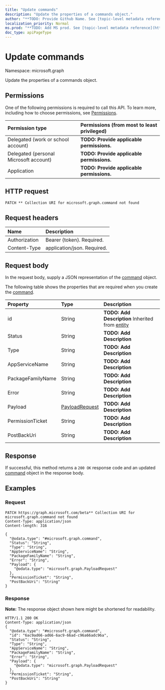 ```yaml
---
title: "Update commands"
description: "Update the properties of a commands object."
author: "**TODO: Provide Github Name. See [topic-level metadata reference](https://msgo.azurewebsites.net/add/document/guidelines/metadata.html#topic-level-metadata)**"
localization_priority: Normal
ms.prod: "**TODO: Add MS prod. See [topic-level metadata reference](https://msgo.azurewebsites.net/add/document/guidelines/metadata.html#topic-level-metadata)**"
doc_type: apiPageType
---
```


# Update commands

Namespace: microsoft.graph

Update the properties of a commands object.

## Permissions
One of the following permissions is required to call this API. To learn more, including how to choose permissions, see [Permissions](/concepts/permissions-reference.md).

|Permission type|Permissions (from most to least privileged)|
|:---|:---|
|Delegated (work or school account)|**TODO: Provide applicable permissions.**|
|Delegated (personal Microsoft account)|**TODO: Provide applicable permissions.**|
|Application|**TODO: Provide applicable permissions.**|

## HTTP request

<!-- {
  "blockType": "ignored"
}
-->
``` http
PATCH ** Collection URI for microsoft.graph.command not found
```

## Request headers
|Name|Description|
|:---|:---|
|Authorization|Bearer {token}. Required.|
|Content-Type|application/json. Required.|

## Request body
In the request body, supply a JSON representation of the [command](../resources/command.md) object.

The following table shows the properties that are required when you create the [command](../resources/command.md).

|Property|Type|Description|
|:---|:---|:---|
|id|String|**TODO: Add Description** Inherited from [entity](../resources/entity.md)|
|Status|String|**TODO: Add Description**|
|Type|String|**TODO: Add Description**|
|AppServiceName|String|**TODO: Add Description**|
|PackageFamilyName|String|**TODO: Add Description**|
|Error|String|**TODO: Add Description**|
|Payload|[PayloadRequest](../resources/payloadrequest.md)|**TODO: Add Description**|
|PermissionTicket|String|**TODO: Add Description**|
|PostBackUri|String|**TODO: Add Description**|



## Response

If successful, this method returns a `200 OK` response code and an updated [command](../resources/command.md) object in the response body.

## Examples

### Request
<!-- {
  "blockType": "request",
  "name": "update_commands"
}
-->
``` http
PATCH https://graph.microsoft.com/beta** Collection URI for microsoft.graph.command not found
Content-Type: application/json
Content-length: 316

{
  "@odata.type": "#microsoft.graph.command",
  "Status": "String",
  "Type": "String",
  "AppServiceName": "String",
  "PackageFamilyName": "String",
  "Error": "String",
  "Payload": {
    "@odata.type": "microsoft.graph.PayloadRequest"
  },
  "PermissionTicket": "String",
  "PostBackUri": "String"
}
```

### Response
**Note:** The response object shown here might be shortened for readability.
<!-- {
  "blockType": "response",
  "truncated": true
}
-->
``` http
HTTP/1.1 200 OK
Content-Type: application/json
{
  "@odata.type": "#microsoft.graph.command",
  "id": "6ac9ad66-ad66-6ac9-66ad-c96a66adc96a",
  "Status": "String",
  "Type": "String",
  "AppServiceName": "String",
  "PackageFamilyName": "String",
  "Error": "String",
  "Payload": {
    "@odata.type": "microsoft.graph.PayloadRequest"
  },
  "PermissionTicket": "String",
  "PostBackUri": "String"
}
```

